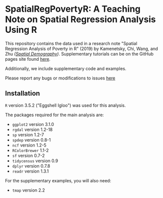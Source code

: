 # SpatialRegPovertyR: A Teaching Note on Spatial Regression Analysis Using R


This repository contains the data used in a research note "Spatial Regression Analysis of Poverty in R" (2019) by Kamenetsky, Chi, Wang, and Zhu *([Spatial Demography](https://link.springer.com/article/10.1007/s40980-019-00048-0))*. Supplementary tutorials can be on the GitHub pages site found [here](https://mkamenet3.github.io/SpatialRegPovertyR/).

Additionally, we include supplementary code and examples.

Please report any bugs or modifications to issues
[here](https://github.com/mkamenet3/SpatialRegPovertyR/issues)

## Installation

```R``` version 3.5.2 ("Eggshell Igloo") was used for this analysis.

The packages required for the main analysis are:

- ```ggplot2``` version 3.1.0
- ```rgdal``` version 1.2-18
- ```sp``` version 1.2-7
- ```spdep``` version 0.8-1 
- ```ncf``` version 1.2-5
- ```RColorBrewer``` 1.1-2
- ```sf``` version 0.7-2
- ```tidycensus``` version 0.9
- ```dplyr``` version 0.7.8
- ```readr``` version 1.3.1


For the supplementary examples, you will also need:

- ```tmap``` version 2.2




